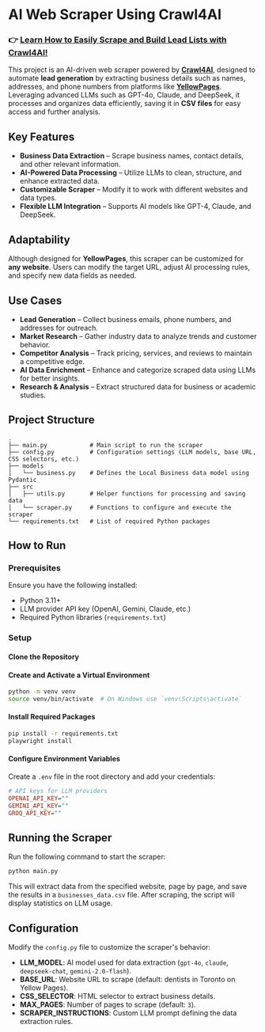 # AI Web Scraper Using Crawl4AI  

### 👉 **[Learn How to Easily Scrape and Build Lead Lists with Crawl4AI!]()**  

This project is an AI-driven web scraper powered by [**Crawl4AI**](https://docs.crawl4ai.com/), designed to automate **lead generation** by extracting business details such as names, addresses, and phone numbers from platforms like [**YellowPages**](https://www.yellowpages.ca/). Leveraging advanced LLMs such as GPT-4o, Claude, and DeepSeek, it processes and organizes data efficiently, saving it in **CSV files** for easy access and further analysis.  

## Key Features  

- **Business Data Extraction** – Scrape business names, contact details, and other relevant information.  
- **AI-Powered Data Processing** – Utilize LLMs to clean, structure, and enhance extracted data.  
- **Customizable Scraper** – Modify it to work with different websites and data types.  
- **Flexible LLM Integration** – Supports AI models like GPT-4, Claude, and DeepSeek.  

## Adaptability  

Although designed for **YellowPages**, this scraper can be customized for **any website**. Users can modify the target URL, adjust AI processing rules, and specify new data fields as needed.  

## Use Cases  

- **Lead Generation** – Collect business emails, phone numbers, and addresses for outreach.  
- **Market Research** – Gather industry data to analyze trends and customer behavior.  
- **Competitor Analysis** – Track pricing, services, and reviews to maintain a competitive edge.  
- **AI Data Enrichment** – Enhance and categorize scraped data using LLMs for better insights.  
- **Research & Analysis** – Extract structured data for business or academic studies.  

## Project Structure  

```
.
├── main.py            # Main script to run the scraper
├── config.py          # Configuration settings (LLM models, base URL, CSS selectors, etc.)
├── models
│   └── business.py    # Defines the Local Business data model using Pydantic
├── src
│   ├── utils.py       # Helper functions for processing and saving data
│   └── scraper.py     # Functions to configure and execute the scraper
└── requirements.txt   # List of required Python packages
```

## How to Run  

### Prerequisites  

Ensure you have the following installed:  

- Python 3.11+  
- LLM provider API key (OpenAI, Gemini, Claude, etc.)  
- Required Python libraries (`requirements.txt`)  

### Setup  

#### Clone the Repository  


#### Create and Activate a Virtual Environment  
```bash
python -m venv venv
source venv/bin/activate  # On Windows use `venv\Scripts\activate`
```

#### Install Required Packages  
```bash
pip install -r requirements.txt
playwright install
```

#### Configure Environment Variables  

Create a `.env` file in the root directory and add your credentials:  

```ini
# API keys for LLM providers
OPENAI_API_KEY=""            
GEMINI_API_KEY=""            
GROQ_API_KEY=""              
```

## Running the Scraper  

Run the following command to start the scraper:  

```bash
python main.py
```

This will extract data from the specified website, page by page, and save the results in a `businesses_data.csv` file. After scraping, the script will display statistics on LLM usage.  

## Configuration  

Modify the `config.py` file to customize the scraper's behavior:  

- **LLM_MODEL**: AI model used for data extraction (`gpt-4o`, `claude`, `deepseek-chat`, `gemini-2.0-flash`).  
- **BASE_URL**: Website URL to scrape (default: dentists in Toronto on Yellow Pages).  
- **CSS_SELECTOR**: HTML selector to extract business details.  
- **MAX_PAGES**: Number of pages to scrape (default: `3`).  
- **SCRAPER_INSTRUCTIONS**: Custom LLM prompt defining the data extraction rules.  

